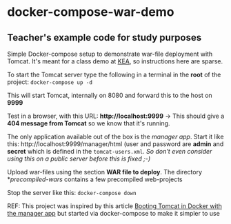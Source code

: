 # docker-compose-war-demo

## Teacher's example code for study purposes

Simple Docker-compose setup to demonstrate war-file deployment with Tomcat.
It's meant for a class demo at [KEA](https://kea.dk/uddannelser/erhvervsakademi/datamatiker), so instructions here are sparse.

To start the Tomcat server type the following in a terminal in the **root** of the project: `docker-compose up -d`

This will start Tomcat, internally on 8080 and forward this to the host on **9999**

Test in a browser, with this URL: **http://localhost:9999** → This should give a **404 message from Tomcat** so we know that it's running.

The only application available out of the box is the *manager app*. Start it like this:
http://localhost:9999/manager/html   (user and password are **admin** and **secret** which is defined in the `tomcat-users.xml`. 
*So don't even consider using this on a public server before this is fixed ;-)*

Upload war-files using the section **WAR file to deploy**. The directory **precompiled-wars* contains a few precompiled web-projects

Stop the server like this: `docker-compose down`

REF: This project was inspired by this article [Booting Tomcat in Docker with the manager app](https://octopus.com/blog/deployable-tomcat-docker-containers) but started via docker-compose to make it simpler to use



